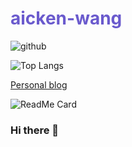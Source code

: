 # <font color="#6a5acd">aicken-wang</font>

![github](https://github-readme-stats.vercel.app/api?username=aicken-wang&show_icons=true&include_all_commits=true&count_private=true) 

![Top Langs](https://github-readme-stats.vercel.app/api/top-langs/?username=aicken-wang&layout=compact&langs_count=10&count_private=true) 

[Personal blog](https://www.wangshunqing.work)

![ReadMe Card](https://github-readme-stats.vercel.app/api/pin/?username=aicken-wang&repo=aicken-wang) 

### Hi there 👋

<!--
**aicken-wang/aicken-wang** is a ✨ _special_ ✨ repository because its `README.md` (this file) appears on your GitHub profile.

Here are some ideas to get you started:

- 🔭 I’m currently working on ...
- 🌱 I’m currently learning ...
- 👯 I’m looking to collaborate on ...
- 🤔 I’m looking for help with ...
- 💬 Ask me about ...
- 📫 How to reach me: ...
- 😄 Pronouns: ...
- ⚡ Fun fact: ...
-->
